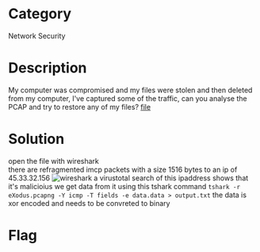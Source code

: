 # Category
Network Security
# Description
My computer was compromised and my files were stolen and then deleted from my computer, I've captured some of the traffic, can you analyse the PCAP and try to restore any of my files?
[file](./eXodus.pcapng)
# Solution 
open the file with wireshark</br>
there are refragmented imcp packets with a size 1516 bytes to an ip of 45.33.32.156
![wireshark](./img1.png)
a virustotal search of this ipaddress shows that it's malicioius
we get data from it using this tshark command ```tshark -r eXodus.pcapng -Y icmp -T fields -e data.data > output.txt```
the data is xor encoded and needs to be convreted to binary 
# Flag